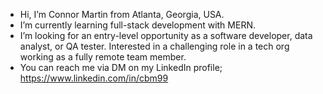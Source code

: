 - Hi, I’m Connor Martin from Atlanta, Georgia, USA.
- I’m currently learning full-stack development with MERN.
- I’m looking for an entry-level opportunity as a software developer, data analyst, or QA tester. Interested in a challenging role in a tech org working as a fully remote team member.
- You can reach me via DM on my LinkedIn profile; https://www.linkedin.com/in/cbm99

<!---
CBM99dev/CBM99dev is a ✨ special ✨ repository because its `README.md` (this file) appears on your GitHub profile.
You can click the Preview link to take a look at your changes.
--->
